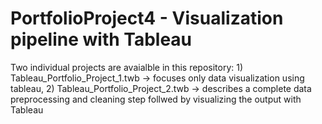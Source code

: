 # PortfolioProject4 - Visualization pipeline with Tableau

Two individual projects are avaialble in this repository: 1) Tableau_Portfolio_Project_1.twb -> focuses only data visualization using tableau, 2) Tableau_Portfolio_Project_2.twb -> describes a complete data preprocessing and cleaning step follwed by visualizing the output with Tableau 
